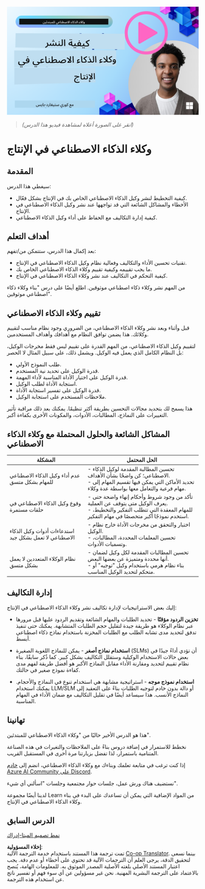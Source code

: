 <!--
CO_OP_TRANSLATOR_METADATA:
{
  "original_hash": "1ad5de6a6388d02c145a92dd04358bab",
  "translation_date": "2025-07-12T13:35:04+00:00",
  "source_file": "10-ai-agents-production/README.md",
  "language_code": "ar"
}
-->
[![وكلاء الذكاء الاصطناعي في الإنتاج](../../../translated_images/lesson-10-thumbnail.2b79a30773db093e0b4fb47aaa618069e0afb4745fad4836526cf51df87f9ac9.ar.png)](https://youtu.be/l4TP6IyJxmQ?si=IvCW3cbw0NJ2mUMV)

> _(انقر على الصورة أعلاه لمشاهدة فيديو هذا الدرس)_
# وكلاء الذكاء الاصطناعي في الإنتاج

## المقدمة

سيغطي هذا الدرس:

- كيفية التخطيط لنشر وكيل الذكاء الاصطناعي الخاص بك في الإنتاج بشكل فعّال.
- الأخطاء والمشاكل الشائعة التي قد تواجهها عند نشر وكيل الذكاء الاصطناعي في الإنتاج.
- كيفية إدارة التكاليف مع الحفاظ على أداء وكيل الذكاء الاصطناعي.

## أهداف التعلم

بعد إكمال هذا الدرس، ستتمكن من/تفهم:

- تقنيات تحسين الأداء والتكاليف وفعالية نظام وكيل الذكاء الاصطناعي في الإنتاج.
- ما يجب تقييمه وكيفية تقييم وكلاء الذكاء الاصطناعي الخاص بك.
- كيفية التحكم في التكاليف عند نشر وكلاء الذكاء الاصطناعي في الإنتاج.

من المهم نشر وكلاء ذكاء اصطناعي موثوقين. اطلع أيضًا على درس "بناء وكلاء ذكاء اصطناعي موثوقين".

## تقييم وكلاء الذكاء الاصطناعي

قبل وأثناء وبعد نشر وكلاء الذكاء الاصطناعي، من الضروري وجود نظام مناسب لتقييم وكلائك. هذا يضمن توافق النظام مع أهدافك وأهداف المستخدمين.

لتقييم وكيل الذكاء الاصطناعي، من المهم القدرة على تقييم ليس فقط مخرجات الوكيل، بل النظام الكامل الذي يعمل فيه الوكيل. ويشمل ذلك، على سبيل المثال لا الحصر:

- طلب النموذج الأولي.
- قدرة الوكيل على تحديد نية المستخدم.
- قدرة الوكيل على اختيار الأداة المناسبة لأداء المهمة.
- استجابة الأداة لطلب الوكيل.
- قدرة الوكيل على تفسير استجابة الأداة.
- ملاحظات المستخدم على استجابة الوكيل.

هذا يسمح لك بتحديد مجالات التحسين بطريقة أكثر تنظيمًا. يمكنك بعد ذلك مراقبة تأثير التغييرات على النماذج، المطالبات، الأدوات، والمكونات الأخرى بكفاءة أكبر.

## المشاكل الشائعة والحلول المحتملة مع وكلاء الذكاء الاصطناعي

| **المشكلة**                                   | **الحل المحتمل**                                                                                                                                                                                                             |
| --------------------------------------------- | ---------------------------------------------------------------------------------------------------------------------------------------------------------------------------------------------------------------------------- |
| عدم أداء وكيل الذكاء الاصطناعي للمهام بشكل متسق | - تحسين المطالبة المقدمة لوكيل الذكاء الاصطناعي؛ كن واضحًا بشأن الأهداف.<br>- تحديد الأماكن التي يمكن فيها تقسيم المهام إلى مهام فرعية والتعامل معها بواسطة عدة وكلاء.                                                    |
| وقوع وكيل الذكاء الاصطناعي في حلقات مستمرة    | - تأكد من وجود شروط وأحكام إنهاء واضحة حتى يعرف الوكيل متى يتوقف عن العملية.<br>- للمهام المعقدة التي تتطلب التفكير والتخطيط، استخدم نموذجًا أكبر متخصصًا في مهام التفكير.                                               |
| استدعاءات أدوات وكيل الذكاء الاصطناعي لا تعمل بشكل جيد | - اختبار والتحقق من مخرجات الأداة خارج نظام الوكيل.<br>- تحسين المعلمات المحددة، المطالبات، وتسميات الأدوات.                                                                                                            |
| نظام الوكلاء المتعددين لا يعمل بشكل متسق      | - تحسين المطالبات المقدمة لكل وكيل لضمان أنها محددة ومتميزة عن بعضها البعض.<br>- بناء نظام هرمي باستخدام وكيل "توجيه" أو متحكم لتحديد الوكيل المناسب.                                                                     |

## إدارة التكاليف

إليك بعض الاستراتيجيات لإدارة تكاليف نشر وكلاء الذكاء الاصطناعي في الإنتاج:

- **تخزين الردود مؤقتًا** - تحديد الطلبات والمهام الشائعة وتقديم الردود عليها قبل مرورها عبر نظام الوكلاء هو طريقة جيدة لتقليل حجم الطلبات المتشابهة. يمكنك حتى تنفيذ تدفق لتحديد مدى تشابه الطلب مع الطلبات المخزنة باستخدام نماذج ذكاء اصطناعي أبسط.

- **استخدام نماذج أصغر** - يمكن للنماذج اللغوية الصغيرة (SLMs) أن تؤدي أداءً جيدًا في بعض حالات الاستخدام الوكيلية وستقلل التكاليف بشكل كبير. كما ذُكر سابقًا، بناء نظام تقييم لتحديد ومقارنة الأداء مقابل النماذج الأكبر هو أفضل طريقة لفهم مدى كفاءة نموذج صغير في حالتك.

- **استخدام نموذج موجه** - استراتيجية مشابهة هي استخدام تنوع في النماذج والأحجام. يمكنك استخدام LLM/SLM أو دالة بدون خادم لتوجيه الطلبات بناءً على التعقيد إلى النماذج الأنسب. هذا سيساعد أيضًا في تقليل التكاليف مع ضمان الأداء في المهام المناسبة.

## تهانينا

هذا هو الدرس الأخير حاليًا من "وكلاء الذكاء الاصطناعي للمبتدئين".

نخطط للاستمرار في إضافة دروس بناءً على الملاحظات والتغيرات في هذه الصناعة المتنامية باستمرار، لذا تفضل بزيارتنا مرة أخرى في المستقبل القريب.

إذا كنت ترغب في متابعة تعلمك وبناءك مع وكلاء الذكاء الاصطناعي، انضم إلى <a href="https://discord.gg/kzRShWzttr" target="_blank">خادم Azure AI Community على Discord</a>.

نستضيف هناك ورش عمل، جلسات حوار مجتمعية وجلسات "اسألني أي شيء".

لدينا أيضًا مجموعة Learn من المواد الإضافية التي يمكن أن تساعدك على البدء في بناء وكلاء الذكاء الاصطناعي في الإنتاج.

## الدرس السابق

[نمط تصميم الميتا-إدراك](../09-metacognition/README.md)

**إخلاء المسؤولية**:  
تمت ترجمة هذا المستند باستخدام خدمة الترجمة الآلية [Co-op Translator](https://github.com/Azure/co-op-translator). بينما نسعى لتحقيق الدقة، يرجى العلم أن الترجمات الآلية قد تحتوي على أخطاء أو عدم دقة. يجب اعتبار المستند الأصلي بلغته الأصلية المصدر الموثوق به. للمعلومات الهامة، يُنصح بالاعتماد على الترجمة البشرية المهنية. نحن غير مسؤولين عن أي سوء فهم أو تفسير ناتج عن استخدام هذه الترجمة.
